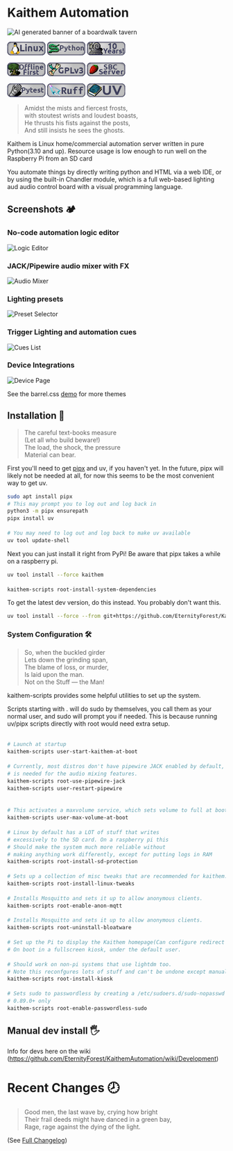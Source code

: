 # Kaithem Automation

![AI generated banner of a boardwalk tavern](kaithem/data/static/img/banner.avif)

![Linux](badges/linux.png)
![Python](badges/python.png)
![Ten Year Project](badges/ten-years.png)

![Offline First](badges/offline-first.png)
![GPLv3 Badge](badges/gpl-v3.png)
![Single Board Computer badge](badges/sbc.png)

![Pytest](badges/pytest.png)
![Ruff](badges/ruff.png)
![Ruff](badges/uv.png)


> Amidst the mists and fiercest frosts,\
> with stoutest wrists and loudest boasts,\
> He thrusts his fists against the posts,\
> And still insists he sees the ghosts.

Kaithem is Linux home/commercial automation server written in pure Python(3.10 and up). Resource usage is low enough to run well on the Raspberry Pi from an SD card

You automate things by directly writing python and HTML via a web IDE, or by using the built-in Chandler module, which is a full web-based lighting aud audio control board with a visual programming language.

## Screenshots 🏕️

### No-code automation logic editor

![Logic Editor](screenshots/cue-logic-mobile.avif)

### JACK/Pipewire audio mixer with FX

![Audio Mixer](screenshots/audio-mixer-mobile.avif)

### Lighting presets

![Preset Selector](screenshots/preset-selection.avif)

### Trigger Lighting and automation cues

![Cues List](screenshots/cues-list.avif)

### Device Integrations

![Device Page](screenshots/device-page.avif)



See the barrel.css [demo](https://eternityforest.github.io/barrel.css/) for more themes


## Installation 🌲

>The careful text-books measure\
>  (Let all who build beware!)\
> The load, the shock, the pressure\
>  Material can bear.


First you'll need to get [pipx](https://pipx.pypa.io/stable/installation/) and uv, if you haven't yet.  In the future, pipx will likely not be needed at all, for now this seems to be the most convenient way to get uv.

```bash
sudo apt install pipx
# This may prompt you to log out and log back in
python3 -m pipx ensurepath
pipx install uv

# You may need to log out and log back to make uv available
uv tool update-shell
```

Next you can just install it right from PyPi!
Be aware that pipx takes a while on a raspberry pi.

```bash
uv tool install --force kaithem

kaithem-scripts root-install-system-dependencies

```

To get the latest dev version, do this instead.  You probably don't want this.
```bash
uv tool install --force --from git+https://github.com/EternityForest/KaithemAutomation kaithem
```

### System Configuration 🛠️

> So, when the buckled girder\
>  Lets down the grinding span,\
> The blame of loss, or murder,\
>  Is laid upon the man.\
>    Not on the Stuff — the Man!

kaithem-scripts provides some helpful utilities to set up the system.

Scripts starting with . will do sudo by themselves, you call them as your normal user,
and sudo will prompt you if needed.  This is because running uv/pipx scripts directly with root
would need extra setup.

```bash

# Launch at startup
kaithem-scripts user-start-kaithem-at-boot

# Currently, most distros don't have pipewire JACK enabled by default, which
# is needed for the audio mixing features.
kaithem-scripts root-use-pipewire-jack
kaithem-scripts user-restart-pipewire


# This activates a maxvolume service, which sets volume to full at boot.
kaithem-scripts user-max-volume-at-boot

# Linux by default has a LOT of stuff that writes
# excessively to the SD card. On a raspberry pi this
# Should make the system much more reliable without
# making anything work differently, except for putting logs in RAM
kaithem-scripts root-install-sd-protection

# Sets up a collection of misc tweaks that are recommended for kaithem.
kaithem-scripts root-install-linux-tweaks

# Installs Mosquitto and sets it up to allow anonymous clients.
kaithem-scripts root-enable-anon-mqtt

# Installs Mosquitto and sets it up to allow anonymous clients.
kaithem-scripts root-uninstall-bloatware

# Set up the Pi to display the Kaithem homepage(Can configure redirect in settings)
# On boot in a fullscreen kiosk, under the default user.

# Should work on non-pi systems that use lightdm too.
# Note this reconfgures lots of stuff and can't be undone except manually.
kaithem-scripts root-install-kiosk

# Sets sudo to passwordless by creating a /etc/sudoers.d/sudo-nopasswd file
# 0.89.0+ only
kaithem-scripts root-enable-passwordless-sudo

```

## Manual dev install 🖐️

Info for devs here on the wiki (https://github.com/EternityForest/KaithemAutomation/wiki/Development)


Recent Changes 🕗
============
> Good men, the last wave by, crying how bright\
> Their frail deeds might have danced in a green bay,\
> Rage, rage against the dying of the light.

(See [Full Changelog](kaithem/src/docs/changes.md))
